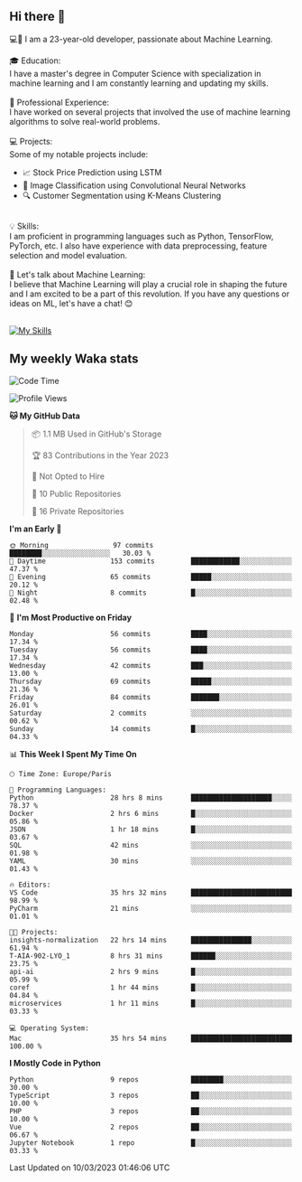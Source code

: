 ## Hi there 👋

💻🤖 I am a 23-year-old developer, passionate about Machine Learning.</br>

🎓 Education:</br>
I have a master's degree in Computer Science with specialization in machine learning and I am constantly learning and updating my skills.
</br></br>
💼 Professional Experience:</br>
I have worked on several projects that involved the use of machine learning algorithms to solve real-world problems.
</br></br>
💻 Projects:</br>
Some of my notable projects include:
</br>
- 📈 Stock Price Prediction using LSTM</br>
- 🤖 Image Classification using Convolutional Neural Networks</br>
- 🔍 Customer Segmentation using K-Means Clustering</br>
</br>
💡 Skills:</br>
I am proficient in programming languages such as Python, TensorFlow, PyTorch, etc. I also have experience with data preprocessing, feature selection and model evaluation.
</br></br>
💬 Let's talk about Machine Learning:</br>
I believe that Machine Learning will play a crucial role in shaping the future and I am excited to be a part of this revolution. If you have any questions or ideas on ML, let's have a chat! 😊
</br></br>

[![My Skills](https://skillicons.dev/icons?i=html,css,docker,express,figma,firebase,graphql,nodejs,react,ts,vue,py,pytorch)](https://skillicons.dev)

## My weekly Waka stats

<!--START_SECTION:waka-->
![Code Time](http://img.shields.io/badge/Code%20Time-3%2C486%20hrs%2055%20mins-blue)

![Profile Views](http://img.shields.io/badge/Profile%20Views-1-blue)

**🐱 My GitHub Data** 

> 📦 1.1 MB Used in GitHub's Storage 
 > 
> 🏆 83 Contributions in the Year 2023
 > 
> 🚫 Not Opted to Hire
 > 
> 📜 10 Public Repositories 
 > 
> 🔑 16 Private Repositories 
 > 
**I'm an Early 🐤** 

```text
🌞 Morning                97 commits          ████████░░░░░░░░░░░░░░░░░   30.03 % 
🌆 Daytime                153 commits         ████████████░░░░░░░░░░░░░   47.37 % 
🌃 Evening                65 commits          █████░░░░░░░░░░░░░░░░░░░░   20.12 % 
🌙 Night                  8 commits           █░░░░░░░░░░░░░░░░░░░░░░░░   02.48 % 
```
📅 **I'm Most Productive on Friday** 

```text
Monday                   56 commits          ████░░░░░░░░░░░░░░░░░░░░░   17.34 % 
Tuesday                  56 commits          ████░░░░░░░░░░░░░░░░░░░░░   17.34 % 
Wednesday                42 commits          ███░░░░░░░░░░░░░░░░░░░░░░   13.00 % 
Thursday                 69 commits          █████░░░░░░░░░░░░░░░░░░░░   21.36 % 
Friday                   84 commits          ███████░░░░░░░░░░░░░░░░░░   26.01 % 
Saturday                 2 commits           ░░░░░░░░░░░░░░░░░░░░░░░░░   00.62 % 
Sunday                   14 commits          █░░░░░░░░░░░░░░░░░░░░░░░░   04.33 % 
```


📊 **This Week I Spent My Time On** 

```text
🕑︎ Time Zone: Europe/Paris

💬 Programming Languages: 
Python                   28 hrs 8 mins       ████████████████████░░░░░   78.37 % 
Docker                   2 hrs 6 mins        █░░░░░░░░░░░░░░░░░░░░░░░░   05.86 % 
JSON                     1 hr 18 mins        █░░░░░░░░░░░░░░░░░░░░░░░░   03.67 % 
SQL                      42 mins             ░░░░░░░░░░░░░░░░░░░░░░░░░   01.98 % 
YAML                     30 mins             ░░░░░░░░░░░░░░░░░░░░░░░░░   01.43 % 

🔥 Editors: 
VS Code                  35 hrs 32 mins      █████████████████████████   98.99 % 
PyCharm                  21 mins             ░░░░░░░░░░░░░░░░░░░░░░░░░   01.01 % 

🐱‍💻 Projects: 
insights-normalization   22 hrs 14 mins      ███████████████░░░░░░░░░░   61.94 % 
T-AIA-902-LYO_1          8 hrs 31 mins       ██████░░░░░░░░░░░░░░░░░░░   23.75 % 
api-ai                   2 hrs 9 mins        █░░░░░░░░░░░░░░░░░░░░░░░░   05.99 % 
coref                    1 hr 44 mins        █░░░░░░░░░░░░░░░░░░░░░░░░   04.84 % 
microservices            1 hr 11 mins        █░░░░░░░░░░░░░░░░░░░░░░░░   03.33 % 

💻 Operating System: 
Mac                      35 hrs 54 mins      █████████████████████████   100.00 % 
```

**I Mostly Code in Python** 

```text
Python                   9 repos             ████████░░░░░░░░░░░░░░░░░   30.00 % 
TypeScript               3 repos             ██░░░░░░░░░░░░░░░░░░░░░░░   10.00 % 
PHP                      3 repos             ██░░░░░░░░░░░░░░░░░░░░░░░   10.00 % 
Vue                      2 repos             ██░░░░░░░░░░░░░░░░░░░░░░░   06.67 % 
Jupyter Notebook         1 repo              █░░░░░░░░░░░░░░░░░░░░░░░░   03.33 % 
```




 Last Updated on 10/03/2023 01:46:06 UTC
<!--END_SECTION:waka-->
